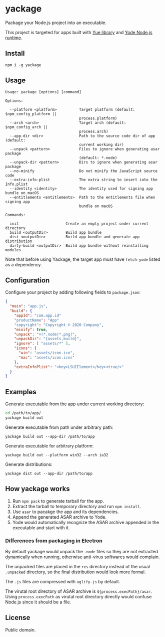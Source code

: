 # yackage

Package your Node.js project into an executable.

This project is targeted for apps built with [Yue library][yue] and
[Yode Node.js runtime][yode].

## Install

```
npm i -g yackage
```

## Usage

```
Usage: yackage [options] [command]

Options:

  --platform <platform>          Target platform (default: $npm_config_platform ||
                                 process.platform)
  --arch <arch>                  Target arch (default: $npm_config_arch ||
                                 process.arch)
  --app-dir <dir>                Path to the source code dir of app (default:
                                 current working dir)
  --unpack <pattern>             Files to ignore when generating asar package
                                 (default: *.node)
  --unpack-dir <pattern>         Dirs to ignore when generating asar package
  --no-minify                    Do not minify the JavaScript source code
  --extra-info-plist             The extra string to insert into the Info.plist
  --identity <identity>          The identity used for signing app bundle on macOS
  --entitlements <entitlements>  Path to the entitlements file when signing app
                                 bundle on macOS

Commands:

  init                     Create an empty project under current directory
  build <outputDir>        Build app bundle
  dist <outputDir>         Build app bundle and generate app distribution
  dirty-build <outputDir>  Build app bundle without reinstalling modules
```

Note that before using Yackage, the target app must have `fetch-yode` listed
as a dependency.

## Configuration

Configure your project by adding following fields to `package.json`:

```json
{
  "main": "app.js",
  "build": {
    "appId": "com.app.id"
    "productName": "App"
    "copyright": "Copyright © 2020 Company",
    "minify": true,
    "unpack": "+(*.node|*.png)",
    "unpackDir": "{assets,build}",
    "ignore": [ "assets/*" ],
    "icons": {
      "win": "assets/icon.ico",
      "mac": "assets/icon.icns"
    },
    "extraInfoPlist": "<key>LSUIElement</key><true/>"
  }
}
```

## Examples

Generate executable from the app under current working directory:

```sh
cd /path/to/app/
yackage build out
```

Generate executable from path under arbitrary path:

```
yackage build out --app-dir /path/to/app
```

Generate executable for arbitrary platform:

```
yackage build out --platform win32 --arch ia32
```

Generate distributions:

```
yackage dist out --app-dir /path/to/app
```

## How yackage works

1. Run `npm pack` to generate tarball for the app.
2. Extract the tarball to temporary directory and run `npm install`.
3. Use `asar` to pacakge the app and its dependencies.
4. Append the generated ASAR archive to Yode.
5. Yode would automatically recognize the ASAR archive appended in the
   executable and start with it.

### Differences from packaging in Electron

By default yackage would unpack the `.node` files so they are not extracted
dynamically when running, otherwise anti-virus softwares would complain.

The unpacked files are placed in the `res` directory instead of the usual
`.unpacked` directory, so the final distribution would look more formal.

The `.js` files are compressed with `uglify-js` by default.

The virutal root directory of ASAR archive is `${process.execPath}/asar`. Using
`process.execPath` as virutal root directory directly would confuse Node.js
since it should be a file.

## License

Public domain.

[yue]: https://github.com/yue/yue
[yode]: https://github.com/yue/yode
[electron-builder]: https://www.electron.build/configuration/configuration

